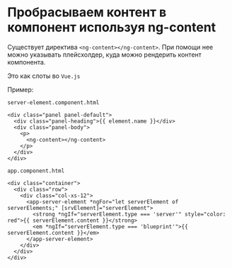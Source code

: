 # Пробрасываем контент в компонент используя ng-content

Существует директива `<ng-content></ng-content>`. При помощи нее можно указывать плейсхолдер, куда можно рендерить контент
компонента. 

Это как слоты во `Vue.js`

Пример:

`server-element.component.html`
```angular2html
<div class="panel panel-default">
  <div class="panel-heading">{{ element.name }}</div>
  <div class="panel-body">
    <p>
      <ng-content></ng-content>
    </p>
  </div>
</div>
```

`app.component.html`
```angular2html
<div class="container">
  <div class="row">
    <div class="col-xs-12">
      <app-server-element *ngFor="let serverElement of serverElements;" [srvElement]="serverElement">
        <strong *ngIf="serverElement.type === 'server'" style="color: red">{{ serverElement.content }}</strong>
        <em *ngIf="serverElement.type === 'blueprint'">{{ serverElement.content }}</em>
      </app-server-element>
    </div>
  </div>
</div>
```
